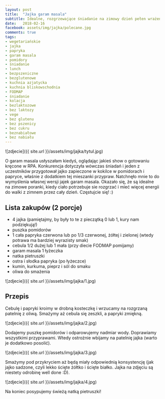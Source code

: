 ```yaml
---
layout: post
title:  "Jajka garam masala"
subtitle: Idealne, rozgrzewające śniadanie na zimowy dzień pełen wrażeń!
date:   2018-02-16
facebook: assets/img/jajka/polecane.jpg
comments: true
tags:
- wegetariańskie
- jajka
- papryka
- garam masala
- pomidory
- śniadanie
- lunch
- bezpszeniczne
- bezglutenowe
- kuchnia azjatycka
- kuchnia bliskowschodnia
- FODMAP
- śniadanie
- kolacja
- bezlaktozowe
- bez laktozy
- vege
- bez glutenu
- bez pszenicy
- bez cukru
- beznabiałowe
- bez nabiału
---
```


![zdjecie]({{ site.url }}/assets/img/jajka/tytul.jpg)

O garam masala usłyszałam kiedyś, oglądając jakieś show o gotowaniu kręcone w RPA. Konkurencja dotyczyła wówczas śniadań i jeden z uczestników przygotował jajko zapieczone w kokilce w pomidorach i papryce, właśnie z dodatkiem tej mieszanki przypraw. Natchnęło mnie to do wymyślenia własnej wersji jajek garam masala. Okazało się, że są idealne na zimowe poranki, kiedy ciało potrzebuje sie rozgrzać i mieć więcej energii do walki z zimnem przez cały dzień. Częstujcie się! :)

## Lista zakupów (2 porcje)

* 4 jajka (pamiętajmy, by były to te z pieczątką 0 lub 1, kury nam podziękują!)
* puszka pomidorów
* 1 cała papryka czerwona lub po 1/3 czerwonej, żółtej i zielonej (wtedy potrawa ma bardziej wyrazisty smak)
* cebula 1/2 dużej lub 1 mała (przy diecie FODMAP pomijamy)
* garam masala 1 łyżeczka
* natka pietruszki
* ostra i słodka papryka (po łyżeczce)
* kumin, kurkuma, pieprz i sól do smaku
* oliwa do smażenia

![zdjecie]({{ site.url }}/assets/img/jajka/1.jpg)

## Przepis

Cebulę i papryki kroimy w drobną kosteczkę i wrzucamy na rozgrzaną patelnię z oliwą. Smażymy aż cebula się zeszkli, a papryki zmiękną.

![zdjecie]({{ site.url }}/assets/img/jajka/2.jpg)

Dodajemy puszkę pomidorów i odparowujemy nadmiar wody. Doprawiamy wszystkimi przyprawami. Wtedy ostrożnie wbijamy na patelnię jajka (warto je dodatkowo posolić).

![zdjecie]({{ site.url }}/assets/img/jajka/3.jpg)

Smażymy pod przykryciem aż będą miały odpowiednią konsystencję (jak jajko sadzone, czyli lekko ścięte żółtko i ścięte białko. Jajka na zdjęciu są niestety odrobinę well done :D). 

![zdjecie]({{ site.url }}/assets/img/jajka/4.jpg)

Na koniec posypujemy świeżą natką pietruszki!